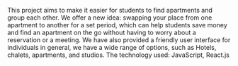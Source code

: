 This project aims to make it easier for students to find apartments and group each other. We offer a new idea: swapping your place from one apartment to another for a set period, which can help students save money and find an apartment on the go without having to worry about a reservation or a meeting. 
We have also provided a friendly user interface for individuals in general, we have a wide range of options, such as Hotels, chalets, apartments, and studios.
The technology used: JavaScript, React.js
